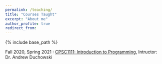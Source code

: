 ```yaml
---
permalink: /teaching/
title: "Courses Taught"
excerpt: "About me"
author_profile: true
redirect_from: 
---
```


{% include base_path %}

<div class="container">
    <div class="col-sm-12 col-md-6 col-lg-9 pt-4">
        <p>Fall 2020, Spring 2021 : <u><a href = "http://andrewd.ces.clemson.edu/courses/cpsc111/fall20/">CPSC1111: Introduction to Programming</a></u>, Intructor: Dr. Andrew Duchowski
		</p>
	</div>
</div>
